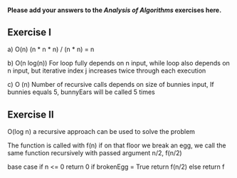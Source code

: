 #### Please add your answers to the ***Analysis of  Algorithms*** exercises here.

## Exercise I

a) O(n)
    (n * n * n) / (n * n) = n


b) O(n log(n))
    For loop fully depends on n input, 
    while loop also depends on n input, but iterative index j increases twice through each execution


c) O (n)
    Number of recursive calls depends on size of bunnies input,
    If bunnies equals 5, bunnyEars will be called 5 times

## Exercise II
O(log n)
a recursive approach can be used to solve the problem

The function is called with f(n)
if on that floor we break an egg, we call the same function recursively with passed argument n/2, f(n/2)

base case if n <= 0 return 0
if brokenEgg = True
    return f(n/2)
else
    return f

